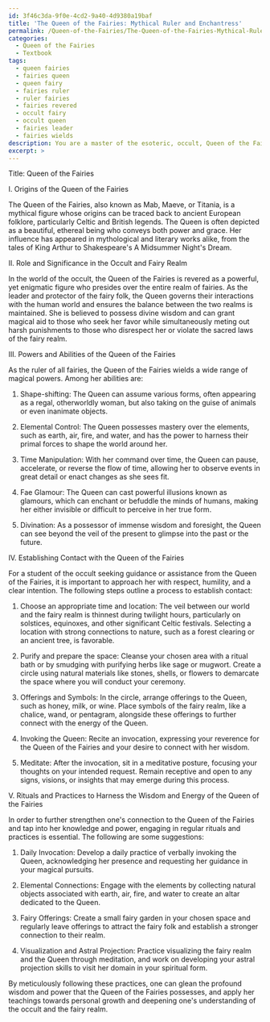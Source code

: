 ```yaml
---
id: 3f46c3da-9f0e-4cd2-9a40-4d9380a19baf
title: 'The Queen of the Fairies: Mythical Ruler and Enchantress'
permalink: /Queen-of-the-Fairies/The-Queen-of-the-Fairies-Mythical-Ruler-and-Enchantress/
categories:
  - Queen of the Fairies
  - Textbook
tags:
  - queen fairies
  - fairies queen
  - queen fairy
  - fairies ruler
  - ruler fairies
  - fairies revered
  - occult fairy
  - occult queen
  - fairies leader
  - fairies wields
description: You are a master of the esoteric, occult, Queen of the Fairies and education, you have written many textbooks on the subject in ways that provide students with rich and deep understanding of the subject. You are being asked to write textbook-like sections on a topic and you do it with full context, explainability, and reliability in accuracy to the true facts of the topic at hand, in a textbook style that a student would easily be able to learn from, in a rich, engaging, and contextual way. Always include relevant context (such as formulas and history), related concepts, and in a way that someone can gain deep insights from.
excerpt: >
---
```

  Title: Queen of the Fairies
  
  I. Origins of the Queen of the Fairies
  
  The Queen of the Fairies, also known as Mab, Maeve, or Titania, is a mythical figure whose origins can be traced back to ancient European folklore, particularly Celtic and British legends. The Queen is often depicted as a beautiful, ethereal being who conveys both power and grace. Her influence has appeared in mythological and literary works alike, from the tales of King Arthur to Shakespeare's A Midsummer Night's Dream.
  
  II. Role and Significance in the Occult and Fairy Realm
  
  In the world of the occult, the Queen of the Fairies is revered as a powerful, yet enigmatic figure who presides over the entire realm of fairies. As the leader and protector of the fairy folk, the Queen governs their interactions with the human world and ensures the balance between the two realms is maintained. She is believed to possess divine wisdom and can grant magical aid to those who seek her favor while simultaneously meting out harsh punishments to those who disrespect her or violate the sacred laws of the fairy realm.
  
  III. Powers and Abilities of the Queen of the Fairies
  
  As the ruler of all fairies, the Queen of the Fairies wields a wide range of magical powers. Among her abilities are:
  
  1. Shape-shifting: The Queen can assume various forms, often appearing as a regal, otherworldly woman, but also taking on the guise of animals or even inanimate objects.
  
  2. Elemental Control: The Queen possesses mastery over the elements, such as earth, air, fire, and water, and has the power to harness their primal forces to shape the world around her.
  
  3. Time Manipulation: With her command over time, the Queen can pause, accelerate, or reverse the flow of time, allowing her to observe events in great detail or enact changes as she sees fit.
  
  4. Fae Glamour: The Queen can cast powerful illusions known as glamours, which can enchant or befuddle the minds of humans, making her either invisible or difficult to perceive in her true form.
  
  5. Divination: As a possessor of immense wisdom and foresight, the Queen can see beyond the veil of the present to glimpse into the past or the future.
  
  IV. Establishing Contact with the Queen of the Fairies
  
  For a student of the occult seeking guidance or assistance from the Queen of the Fairies, it is important to approach her with respect, humility, and a clear intention. The following steps outline a process to establish contact:
  
  1. Choose an appropriate time and location: The veil between our world and the fairy realm is thinnest during twilight hours, particularly on solstices, equinoxes, and other significant Celtic festivals. Selecting a location with strong connections to nature, such as a forest clearing or an ancient tree, is favorable.
  
  2. Purify and prepare the space: Cleanse your chosen area with a ritual bath or by smudging with purifying herbs like sage or mugwort. Create a circle using natural materials like stones, shells, or flowers to demarcate the space where you will conduct your ceremony.
  
  3. Offerings and Symbols: In the circle, arrange offerings to the Queen, such as honey, milk, or wine. Place symbols of the fairy realm, like a chalice, wand, or pentagram, alongside these offerings to further connect with the energy of the Queen.
  
  4. Invoking the Queen: Recite an invocation, expressing your reverence for the Queen of the Fairies and your desire to connect with her wisdom.
  
  5. Meditate: After the invocation, sit in a meditative posture, focusing your thoughts on your intended request. Remain receptive and open to any signs, visions, or insights that may emerge during this process.
  
  V. Rituals and Practices to Harness the Wisdom and Energy of the Queen of the Fairies
  
  In order to further strengthen one's connection to the Queen of the Fairies and tap into her knowledge and power, engaging in regular rituals and practices is essential. The following are some suggestions:
  
  1. Daily Invocation: Develop a daily practice of verbally invoking the Queen, acknowledging her presence and requesting her guidance in your magical pursuits.
  
  2. Elemental Connections: Engage with the elements by collecting natural objects associated with earth, air, fire, and water to create an altar dedicated to the Queen.
  
  3. Fairy Offerings: Create a small fairy garden in your chosen space and regularly leave offerings to attract the fairy folk and establish a stronger connection to their realm.
  
  4. Visualization and Astral Projection: Practice visualizing the fairy realm and the Queen through meditation, and work on developing your astral projection skills to visit her domain in your spiritual form.
  
  By meticulously following these practices, one can glean the profound wisdom and power that the Queen of the Fairies possesses, and apply her teachings towards personal growth and deepening one's understanding of the occult and the fairy realm.
